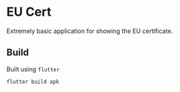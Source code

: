 # EU Cert

Extremely basic application for showing the EU certificate.

## Build

Built using `flutter`

```shell
flutter build apk
```